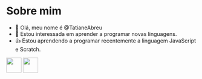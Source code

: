 # Sobre mim

- 👋 Olá, meu nome é @TatianeAbreu
- 👀 Estou interessada em aprender a programar novas linguagens.
- :+1: Estou aprendendo a programar recentemente a linguagem JavaScript e Scratch. 

<img src="https://cdn.jsdelivr.net/gh/devicons/devicon/icons/java/java-original.svg" width="40" height="40"/> 


<img src="https://cdn.jsdelivr.net/gh/devicons/devicon/icons/arduino/arduino-plain-wordmark.svg" width="40" height="40"/> 

